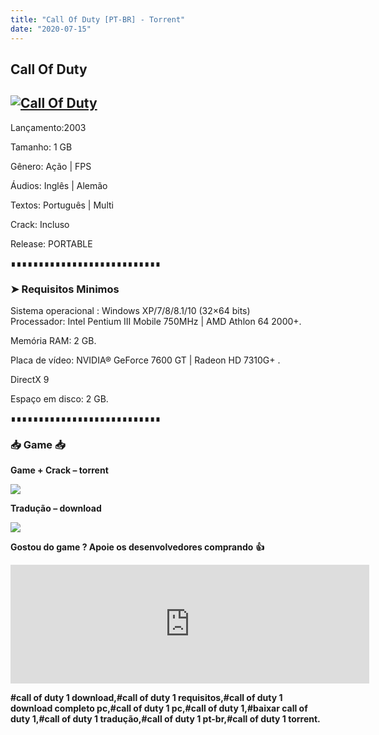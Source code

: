 ```yaml
---
title: "Call Of Duty [PT-BR] - Torrent"
date: "2020-07-15"
---
```


## Call Of Duty

## [![](https://1.bp.blogspot.com/-duBStCyvQfk/XwmW8vQaakI/AAAAAAAAA0o/M02sdBCzeP0TS3GDUtyqTBPFPMtGWqqQQCLcBGAsYHQ/s640/Call-of-Duty-Feature-Image.jpg "Call Of Duty")](https://1.bp.blogspot.com/-duBStCyvQfk/XwmW8vQaakI/AAAAAAAAA0o/M02sdBCzeP0TS3GDUtyqTBPFPMtGWqqQQCLcBGAsYHQ/s1600/Call-of-Duty-Feature-Image.jpg)

Lançamento:2003

Tamanho: 1 GB

Gênero: Ação | FPS

Áudios: Inglês | Alemão

Textos: Português | Multi

Crack: Incluso

Release: PORTABLE  
  

∎∎∎∎∎∎∎∎∎∎∎∎∎∎∎∎∎∎∎∎∎∎∎∎∎∎∎

  

### ➤ Requisitos Minimos

Sistema operacional : Windows XP/7/8/8.1/10 (32×64 bits)  
Processador: Intel Pentium III Mobile 750MHz | AMD Athlon 64 2000+.

Memória RAM: 2 GB.

Placa de vídeo: NVIDIA® GeForce 7600 GT | Radeon HD 7310G+ .

DirectX 9

Espaço em disco: 2 GB.

∎∎∎∎∎∎∎∎∎∎∎∎∎∎∎∎∎∎∎∎∎∎∎∎∎∎∎

### 📥 Game 📥

**Game + Crack – torrent**

[![](https://1.bp.blogspot.com/-RBh2DeQzAe8/XwRU-bThfxI/AAAAAAAAAyo/zh6a7D_ZZmoSXzZfoCOXS891h1Tb-1i6gCPcBGAYYCw/s400/3185816cd74683d96d375aa5f1443064.png)](https://stfly.me/49co)

**Tradução – download**

[![](https://1.bp.blogspot.com/-RBh2DeQzAe8/XwRU-bThfxI/AAAAAAAAAyo/zh6a7D_ZZmoSXzZfoCOXS891h1Tb-1i6gCPcBGAYYCw/s400/3185816cd74683d96d375aa5f1443064.png)](https://stfly.me/meSr)

**Gostou do game ? Apoie os desenvolvedores comprando** **👍**

<iframe frameborder="0" height="190" src="https://store.steampowered.com/widget/2620/" width="574"></iframe>

**#call of duty 1 download,#call of duty 1 requisitos,#call of duty 1 download completo pc,#call of duty 1 pc,#call of duty 1,#baixar call of duty 1,#call of duty 1 tradução,#call of duty 1 pt-br,#call of duty 1 torrent.**
